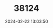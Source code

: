 ---
title: "38124"
category: "Brugmansia aurea"
draft: false
date: 2024-02-22 13:03:50
languages:
  Quechua: ["Huanduj"]
---